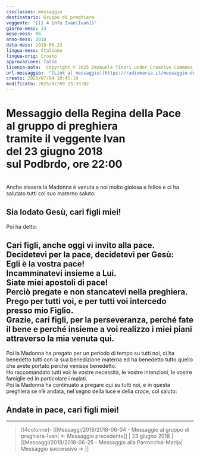 ```yaml
---
cssclasses: messaggio
destinatario: Gruppo di preghiera
veggente: "[[1 4 info Ivan|Ivan]]"
giorno-mess: 23
mese-mess: 06
anno-mess: 2018
data-mess: 2018-06-23
lingua-mess: Italiano
lingua-orig: Croato
approvazione: false
licenza-nota:  Copyright © 2025 Emanuele Tinari under Creative Commons BY-NC-SA 4.0 https://creativecommons.org/licenses/by-nc-sa/4.0/
url-messaggio:  "[Link al messaggio](https://radiomaria.it/messaggio-del-23-giugno-2018/)"
creato: 2025/07/04 10:45:19
modificato: 2025/07/09 23:33:02
---
```


# Messaggio della Regina della Pace<br>al gruppo di preghiera<br>tramite il veggente Ivan<br>del 23 giugno 2018<br>sul Podbrdo, ore 22:00

<br>Anche stasera la Madonna è venuta a noi molto gioiosa e felice e ci ha salutato tutti col suo materno saluto:
## Sia lodato Gesù, cari figli miei!
Poi ha detto:
## Cari figli, anche oggi vi invito alla pace.<br>Decidetevi per la pace, decidetevi per Gesù:<br>Egli è la vostra pace!<br>Incamminatevi insieme a Lui.<br>Siate miei apostoli di pace!<br>Perciò pregate e non stancatevi nella preghiera.<br>Prego per tutti voi, e per tutti voi intercedo presso mio Figlio.<br>Grazie, cari figli, per la perseveranza, perché fate il bene e perché insieme a voi realizzo i miei piani attraverso la mia venuta qui.
Poi la Madonna ha pregato per un periodo di tempo su tutti noi, ci ha benedetto tutti con la sua benedizione materna ed ha benedetto tutto quello che avete portato perché venisse benedetto.<br>Ho raccomandato tutti voi: le vostre necessità, le vostre intenzioni, le vostre famiglie ed in particolare i malati.<br>Poi la Madonna ha continuato a pregare qui su tutti noi, e in questa preghiera se n’è andata, nel segno della luce e della croce, col saluto:
## Andate in pace, cari figli miei!

***

> [!4colonne]- [[Messaggi/2018/2018-06-04 - Messaggio al gruppo di preghiera-Ivan| ← Messaggio precedente]] | 23 giugno 2018 | [[Messaggi/2018/2018-06-25 - Messaggio alla Parrocchia-Marija| Messaggio successivo → ]]
